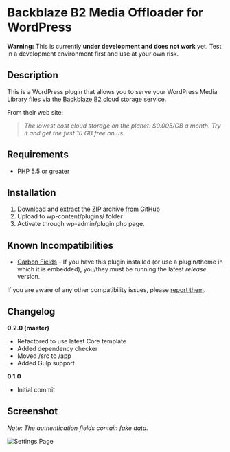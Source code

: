 # Backblaze B2 Media Offloader for WordPress

**Warning:** This is currently **under development and does not work** yet. Test in a development environment first and use at your own risk.

## Description

This is a WordPress plugin that allows you to serve your WordPress Media Library files via the [Backblaze B2](https://www.backblaze.com/b2/cloud-storage.html#af9kre) cloud storage service.

From their web site:

> *The lowest cost cloud storage on the planet: $0.005/GB a month. Try it and get the first 10 GB free on us.*

## Requirements

* PHP 5.5 or greater

## Installation

1. Download and extract the ZIP archive from [GitHub](https://github.com/dmhendricks/backblaze-media-offloader)
2. Upload to wp-content/plugins/ folder
3. Activate through wp-admin/plugin.php page.

## Known Incompatibilities

* [Carbon Fields](https://wordpress.org/plugins/carbon-fields/) - If you have this plugin installed (or use a plugin/theme in which it is embedded), you/they must be running the latest _release_ version.

If you are aware of any other compatibility issues, please [report them](https://github.com/dmhendricks/backblaze-media-offloader/issues).

## Changelog

**0.2.0 (master)**
* Refactored to use latest Core template
* Added dependency checker
* Moved /src to /app
* Added Gulp support

**0.1.0**
* Initial commit

## Screenshot

*Note: The authentication fields contain fake data.*

![Settings Page](https://raw.githubusercontent.com/dmhendricks/backblaze-media-offloader/master/assets/screenshot-1.png "Settings Page")
